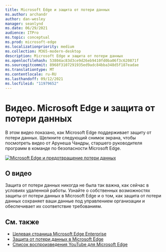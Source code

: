 ```yaml
---
title: Microsoft Edge и защита от потери данных
ms.author: archandr
author: dan-wesley
manager: seanlynd
ms.date: 06/29/2021
audience: ITPro
ms.topic: conceptual
ms.prod: microsoft-edge
ms.localizationpriority: medium
ms.collection: M365-modern-desktop
description: Microsoft Edge и защита от потери данных
ms.openlocfilehash: 53804ac83d3ce9d26eb9410fd0ba06f3c620871f
ms.sourcegitcommit: 8968f3107291935ed9adc84bba348d5f187eadae
ms.translationtype: MT
ms.contentlocale: ru-RU
ms.lasthandoff: 09/12/2021
ms.locfileid: "11979652"
---
```

# <a name="video-microsoft-edge-and-data-loss-prevention-dlp"></a>Видео. Microsoft Edge и защита от потери данных

В этом видео показано, как Microsoft Edge поддерживает защиту от потери данных. Щелкните следующий снимок экрана, чтобы посмотреть видео от Арунеша Чандры, старшего руководителя программ в команде по безопасности Microsoft Edge.

[![ Microsoft Edge и предотвращение потери данных](media/microsoft-edge-security-dlp/0.png)](http://www.youtube.com/watch?v=dLD04U9eTqg " Microsoft Edge and data loss prevention")

## <a name="about-the-video"></a>О видео

Защита от потери данных никогда не была так важна, как сейчас в условиях удаленной работы. Узнайте о собственных возможностях защиты от потери данных в Microsoft Edge и о том, как защита от потери данных сохраняет ваши данные под управлением организации и обеспечивает их соответствие требованиям.

## <a name="see-also"></a>См. также

- [Целевая страница Microsoft Edge Enterprise](https://aka.ms/EdgeEnterprise)
- [Защита от потери данных в Microsoft Edge](microsoft-edge-security-dlp.md)
- [Список воспроизведения YouTube для Microsoft Edge](https://www.youtube.com/playlist?list=PLXtHYVsvn_b-uXh1tMeYpT-0iD8tD3tFy)
